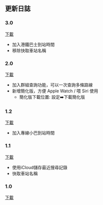 ## 更新日誌

### 3.0
[下載](https://www.icloud.com/shortcuts/b00772ab70d44f919c60aa289acf408a)
- 加入港鐵巴士到站時間
- 移除快取車站名稱

### 2.0
[下載](https://www.icloud.com/shortcuts/957690afee3143b29f55ca745cea45ba)
- 加入群組查詢功能，可以一次查詢多條路線
- 新增簡化版，方便 Apple Watch / 喂 Siri 使用
  - 簡化版下載位置: 設定➡️下載簡化版

### 1.2
[下載](https://www.icloud.com/shortcuts/bb320a7672b64f19aa59259864c1c67a)
- 加入專線小巴到站時間

### 1.1
[下載](https://www.icloud.com/shortcuts/816f5ff261be463caf90af1143883033)
- 使用iCloud儲存最近搜尋記錄
- 快取車站名稱

### 1.0
[下載](https://www.icloud.com/shortcuts/9ee60d3f5fdb45b482e5d52aeee758c0)
